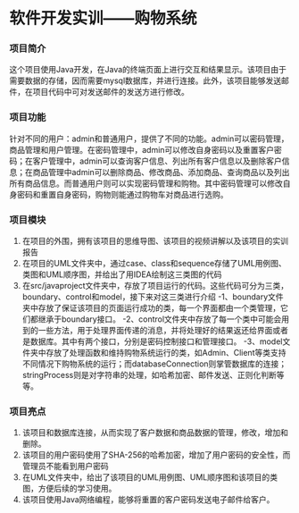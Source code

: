 # 软件开发实训——购物系统
### 项目简介
这个项目使用Java开发，在Java的终端页面上进行交互和结果显示。该项目由于需要数据的存储，因而需要mysql数据库，并进行连接。此外，该项目能够发送邮件，在项目代码中可对发送邮件的发送方进行修改。

### 项目功能
针对不同的用户：admin和普通用户，提供了不同的功能。admin可以密码管理，商品管理和用户管理。在密码管理中，admin可以修改自身密码以及重置客户密码；在客户管理中，admin可以查询客户信息、列出所有客户信息以及删除客户信息；在商品管理中admin可以删除商品、修改商品、添加商品、查询商品以及列出所有商品信息。而普通用户则可以实现密码管理和购物。其中密码管理可以修改自身密码和重置自身密码，购物则能通过购物车对商品进行选购。

### 项目模块
1. 在项目的外围，拥有该项目的思维导图、该项目的视频讲解以及该项目的实训报告
2. 在项目的UML文件夹中，通过case、class和sequence存储了UML用例图、类图和UML顺序图，并给出了用IDEA绘制这三类图的代码
3. 在src/javaproject文件夹中，存放了项目运行的代码。这些代码可分为三类，boundary、control和model，接下来对这三类进行介绍
    -1、boundary文件夹中存放了保证该项目的页面运行成功的类，每一个界面都由一个类管理，它们都继承于boundary接口。
    -2、control文件夹中存放了每一个类中可能会用到的一些方法，用于处理界面传递的消息，并将处理好的结果返还给界面或者是数据库。其中有两个接口，分别是密码控制接口和管理接口。
    -3、model文件夹中存放了处理函数和维持购物系统运行的类，如Admin、Client等类支持不同情况下购物系统的运行；而databaseConnection则掌管数据库的连接；stringProcess则是对字符串的处理，如哈希加密、邮件发送、正则化判断等等。

### 项目亮点
1. 该项目和数据库连接，从而实现了客户数据和商品数据的管理，修改，增加和删除。
2. 该项目的用户密码使用了SHA-256的哈希加密，增加了用户密码的安全性，而管理员不能看到用户密码
3. 在UML文件夹中，给出了该项目的UML用例图、UML顺序图和该项目的类图，方便后续的学习使用。
4. 该项目使用Java网络编程，能够将重置的客户密码发送电子邮件给客户。